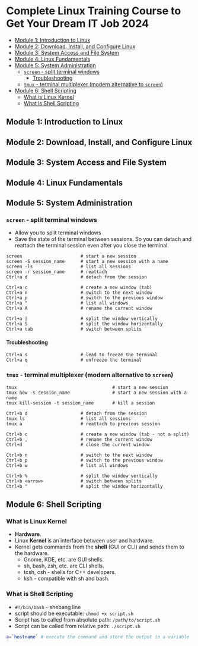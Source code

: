 # Complete Linux Training Course to Get Your Dream IT Job 2024

- [Module 1: Introduction to Linux](#module-1-introduction-to-linux)
- [Module 2: Download, Install, and Configure Linux](#module-2-download-install-and-configure-linux)
- [Module 3: System Access and File System](#module-3-system-access-and-file-system)
- [Module 4: Linux Fundamentals](#module-4-linux-fundamentals)
- [Module 5: System Administration](#module-5-system-administration)
  - [`screen` - split terminal windows](#screen---split-terminal-windows)
    - [Troubleshooting](#troubleshooting)
  - [`tmux` - terminal multiplexer (modern alternative to `screen`)](#tmux---terminal-multiplexer-modern-alternative-to-screen)
- [Module 6: Shell Scripting](#module-6-shell-scripting)
  - [What is Linux Kernel](#what-is-linux-kernel)
  - [What is Shell Scripting](#what-is-shell-scripting)

## Module 1: Introduction to Linux

## Module 2: Download, Install, and Configure Linux

## Module 3: System Access and File System

## Module 4: Linux Fundamentals

## Module 5: System Administration

### `screen` - split terminal windows

- Allow you to split terminal windows
- Save the state of the terminal between sessions. So you can detach and reattach the terminal session even after you close the terminal.

```
screen                      # start a new session
screen -S session_name      # start a new session with a name
screen -ls                  # list all sessions
screen -r session_name      # reattach
Ctrl+a d                    # detach from the session

Ctrl+a c                    # create a new window (tab)
Ctrl+a n                    # switch to the next window
Ctrl+a p                    # switch to the previous window
Ctrl+a "                    # list all windows
Ctrl+a A                    # rename the current window

Ctrl+a |                    # split the window vertically
Ctrl+a S                    # split the window horizontally
Ctrl+a tab                  # switch between splits
```

#### Troubleshooting

```
Ctrl+a s                    # lead to freeze the terminal
Ctrl+a q                    # unfreeze the terminal
```

### `tmux` - terminal multiplexer (modern alternative to `screen`)

```
tmux                                    # start a new session
tmux new -s session_name                # start a new session with a name
tmux kill-session -t session_name       # kill a session

Ctrl+b d                    # detach from the session
tmux ls                     # list all sessions
tmux a                      # reattach to previous session

Ctrl+b c                    # create a new window (tab - not a split)
Ctrl+b ,                    # rename the current window
Ctrl+d                      # close the current window

Ctrl+b n                    # switch to the next window
Ctrl+b p                    # switch to the previous window
Ctrl+b w                    # list all windows

Ctrl+b %                    # split the window vertically
Ctrl+b <arrow>              # switch between splits
Ctrl+b "                    # split the window horizontally
```

## Module 6: Shell Scripting

### What is Linux Kernel

- **Hardware**.
- Linux **Kernel** is an interface between user and hardware.
- Kernel gets commands from the **shell** (GUI or CLI) and sends them to the hardware.
  - Gnome, KDE, etc. are GUI shells.
  - sh, bash, zsh, etc. are CLI shells.
  - tcsh, csh - shells for C++ developers.
  - ksh - compatible with sh and bash.

### What is Shell Scripting

- `#!/bin/bash` - shebang line
- script should be executable: `chmod +x script.sh`
- Script has to called from absolute path: `/path/to/script.sh`
- Script can be called from relative path: `./script.sh`

```bash
a=`hostname` # execute the command and store the output in a variable
```
